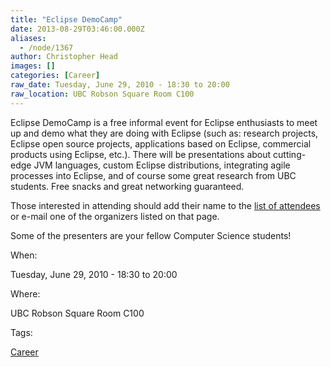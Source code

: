 ```yaml
---
title: "Eclipse DemoCamp"
date: 2013-08-29T03:46:00.000Z
aliases:
  - /node/1367
author: Christopher Head
images: []
categories: [Career]
raw_date: Tuesday, June 29, 2010 - 18:30 to 20:00
raw_location: UBC Robson Square Room C100
---
```


Eclipse DemoCamp is a free informal event for Eclipse enthusiasts to meet up and demo what they are doing with Eclipse (such as: research projects, Eclipse open source projects, applications based on Eclipse, commercial products using Eclipse, etc.). There will be presentations about cutting-edge JVM languages, custom Eclipse distributions, integrating agile processes into Eclipse, and of course some great research from UBC students. Free snacks and great networking guaranteed.

Those interested in attending should add their name to the [list of attendees](https://wiki.eclipse.org/Eclipse_DemoCamps_Helios_2010/Vancouver) or e-mail one of the organizers listed on that page.

Some of the presenters are your fellow Computer Science students!

When: 

Tuesday, June 29, 2010 - 18:30 to 20:00

Where: 

UBC Robson Square Room C100

Tags: 

[Career](/career)
